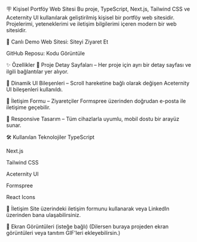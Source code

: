 🪧 Kişisel Portföy Web Sitesi
Bu proje, TypeScript, Next.js, Tailwind CSS ve Aceternity UI kullanılarak geliştirilmiş kişisel bir portföy web sitesidir.
Projelerimi, yeteneklerimi ve iletişim bilgilerimi içeren modern bir web sitesidir.

🔗 Canlı Demo
Web Sitesi: Siteyi Ziyaret Et

GitHub Reposu: Kodu Görüntüle

✨ Özellikler
🔹 Proje Detay Sayfaları – Her proje için ayrı bir detay sayfası ve ilgili bağlantılar yer alıyor.

🔹 Dinamik UI Bileşenleri – Scroll hareketine bağlı olarak değişen Aceternity UI bileşenleri kullanıldı.

🔹 İletişim Formu – Ziyaretçiler Formspree üzerinden doğrudan e-posta ile iletişime geçebilir.

🔹 Responsive Tasarım – Tüm cihazlarla uyumlu, mobil dostu bir arayüz sunar.

🛠️ Kullanılan Teknolojiler
TypeScript

Next.js

Tailwind CSS

Aceternity UI

Formspree

React Icons

📩 İletişim
Site üzerindeki iletişim formunu kullanarak veya LinkedIn üzerinden bana ulaşabilirsiniz.

📸 Ekran Görüntüleri (isteğe bağlı)
(Dilersen buraya projeden ekran görüntüleri veya tanıtım GIF'leri ekleyebilirsin.)
